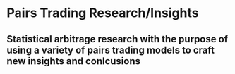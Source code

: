 # Pairs Trading Research/Insights
## Statistical arbitrage research with the purpose of using a variety of pairs trading models to craft new insights and conlcusions

